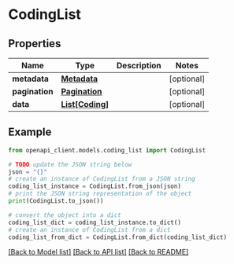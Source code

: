 # CodingList


## Properties

Name | Type | Description | Notes
------------ | ------------- | ------------- | -------------
**metadata** | [**Metadata**](Metadata.md) |  | [optional] 
**pagination** | [**Pagination**](Pagination.md) |  | [optional] 
**data** | [**List[Coding]**](Coding.md) |  | [optional] 

## Example

```python
from openapi_client.models.coding_list import CodingList

# TODO update the JSON string below
json = "{}"
# create an instance of CodingList from a JSON string
coding_list_instance = CodingList.from_json(json)
# print the JSON string representation of the object
print(CodingList.to_json())

# convert the object into a dict
coding_list_dict = coding_list_instance.to_dict()
# create an instance of CodingList from a dict
coding_list_from_dict = CodingList.from_dict(coding_list_dict)
```
[[Back to Model list]](../README.md#documentation-for-models) [[Back to API list]](../README.md#documentation-for-api-endpoints) [[Back to README]](../README.md)



